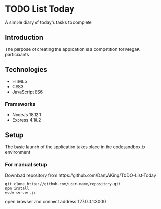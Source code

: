 # TODO List Today

A simple diary of today's tasks to complete

## Introduction
The purpose of creating the application is a competition for MegaK participants

## Technologies
* HTML5
* CSS3
* JavaScript ES6

### Frameworks
* NodeJs 18.12.1
* Express 4.18.2

## Setup
The basic launch of the application takes place in the codesandbox.io environment
### For manual setup
Download repository from https://github.com/DanyAKing/TODO-List-Today
```
git clone https://github.com/user-name/repository.git
npm install
node server.js
```
open browser and connect address 127.0.0.1:3000